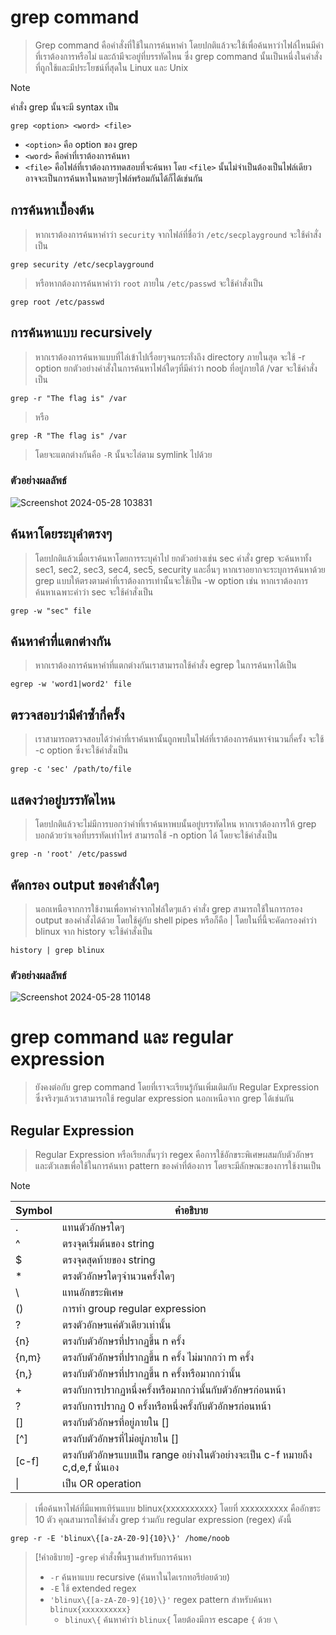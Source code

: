 # grep command

> Grep command คือคำสั่งที่ใช้ในการค้นหาคำ โดยปกติแล้วจะใช้เพื่อค้นหาว่าไฟล์ไหนมีคำที่เราต้องการหรือไม่ และถ้ามีจะอยู่ที่บรรทัดไหน ซึ่ง grep command นั้นเป็นหนึ่งในคำสั่งที่ถูกใช้และมีประโยชน์ที่สุดใน Linux และ Unix

> [!NOTE]
> คำสั่ง grep นั้นจะมี syntax เป็น
> ```
> grep <option> <word> <file>
> ```
> - `<option>` คือ option ของ grep
> - `<word>` คือคำที่เราต้องการค้นหา
> - `<file>` คือไฟล์ที่เราต้องการทดสอบที่จะค้นหา โดย `<file>` นั้นไม่จำเป็นต้องเป็นไฟล์เดียว อาจจะเป็นการค้นหาในหลายๆไฟล์พร้อมกันได้ก็ได้เช่นกัน

## การค้นหาเบื้องต้น

> หากเราต้องการค้นหาคำว่า `security` จากไฟล์ที่ชื่อว่า `/etc/secplayground` จะใช้คำสั่งเป็น

```
grep security /etc/secplayground
```

> หรือหากต้องการค้นหาคำว่า `root` ภายใน `/etc/passwd` จะใช้คำสั่งเป็น

```
grep root /etc/passwd
```

## การค้นหาแบบ recursively

> หากเราต้องการค้นหาแบบที่ไล่เข้าไปเรื่อยๆจนกระทั่งถึง directory ภายในสุด จะใช้ -r option ยกตัวอย่างคำสั่งในการค้นหาไฟล์ใดๆที่มีคำว่า noob ที่อยู่ภายใต้ /var จะใช้คำสั่งเป็น

```
grep -r "The flag is" /var
```

> หรือ

```
grep -R "The flag is" /var
```

> โดยจะแตกต่างกันคือ `-R` นั้นจะไล่ตาม symlink ไปด้วย

### ตัวอย่างผลลัพธ์

![Screenshot 2024-05-28 103831](https://github.com/Atiwitch15101/Linux-Knowledge/assets/159407312/3b4718f2-b0b8-482c-a2ea-2e67427ac733)

## ค้นหาโดยระบุคำตรงๆ

> โดยปกติแล้วเมื่อเราค้นหาโดยการระบุคำไป ยกตัวอย่างเช่น sec คำสั่ง grep จะค้นหาทั้ง sec1, sec2, sec3, sec4, sec5, security และอื่นๆ หากเราอยากจะระบุการค้นหาด้วย grep แบบให้ตรงตามคำที่เราต้องการเท่านั้นจะใช้เป็น -w option เช่น หากเราต้องการค้นหาเฉพาะคำว่า sec จะใช้คำสั่งเป็น

```
grep -w "sec" file
```

## ค้นหาคำที่แตกต่างกัน

> หากเราต้องการค้นหาคำที่แตกต่างกันเราสามารถใช้คำสั่ง egrep ในการค้นหาได้เป็น

```
egrep -w 'word1|word2' file
```

## ตรวจสอบว่ามีคำซ้ำกี่ครั้ง

> เราสามารถตรวจสอบได้ว่าคำที่เราค้นหานั้นถูกพบในไฟล์ที่เราต้องการค้นหาจำนวนกี่ครั้ง จะใช้ -c option ซึ่งจะใช้คำสั่งเป็น

```
grep -c 'sec' /path/to/file
```

## แสดงว่าอยู่บรรทัดไหน

> โดยปกติแล้วจะไม่มีการบอกว่าคำที่เราค้นหาพบนั้นอยู่บรรทัดไหน หากเราต้องการให้ grep บอกด้วยว่าเจอที่บรรทัดเท่าไหร่ สามารถใช้ -n option ได้ โดยจะใช้คำสั่งเป็น

```
grep -n 'root' /etc/passwd
```

## คัดกรอง output ของคำสั่งใดๆ

> นอกเหนือจากการใช้งานเพื่อหาคำจากไฟล์ใดๆแล้ว คำสั่ง grep สามารถใช้ในการกรอง output ของคำสั่งได้ด้วย โดยใช้คู่กับ shell pipes หรือก็คือ | โดยในที่นี้จะคัดกรองคำว่า blinux จาก history จะใช้คำสั่งเป็น

```
history | grep blinux
```

### ตัวอย่างผลลัพธ์

![Screenshot 2024-05-28 110148](https://github.com/Atiwitch15101/Linux-Knowledge/assets/159407312/407c439d-dce8-4280-bfdb-bcd9f0dfa384)


# grep command และ regular expression

> ยังคงต่อกับ grep command โดยที่เราจะเรียนรู้กันเพิ่มเติมกับ Regular Expression ซึ่งจริงๆแล้วเราสามารถใช้ regular expression นอกเหนือจาก grep ได้เช่นกัน

## Regular Expression

> Regular Expression หรือเรียกสั้นๆว่า regex คือการใช้อักขระพิเศษผสมกับตัวอักษรและตัวเลขเพื่อใช้ในการค้นหา pattern ของคำที่ต้องการ โดยจะมีลักษณะของการใช้งานเป็น

> [!NOTE]
> |    Symbol   |            คำอธิบาย                                                             |
> |     ---     |              ---                                                                |
> |      .      |         แทนตัวอักษรใดๆ                                                           |
> |      ^      |         ตรงจุดเริ่มต้นของ string                                                    |
> |      $      |         ตรงจุดสุดท้ายของ string                                                   |
> |      *      |         ตรงตัวอักษรใดๆจำนวนครั้งใดๆ                                                 |
> |      \      |         แทนอักขระพิเศษ                                                            |
> |      ()     |         การทำ group regular expression                                          |
> |      ?      |         ตรงตัวอักษรแค่ตัวเดียวเท่านั้น                                                  |
> |     {n}     |         ตรงกับตัวอักษรที่ปรากฏขึ้น n ครั้ง                                               |
> |     {n,m}   |         ตรงกับตัวอักษรที่ปรากฏขึ้น n ครั้ง ไม่มากกว่า m ครั้ง                                |
> |     {n,}    |         ตรงกับตัวอักษรที่ปรากฏขึ้น n ครั้งหรือมากกว่านั้น                                    |
> |      +      |         ตรงกับการปรากฏหนึ่งครั้งหรือมากกว่านั้นกับตัวอักษรก่อนหน้า                            |
> |      ?      |         ตรงกับการปรากฏ 0 ครั้งหรือหนึ่งครั้งกับตัวอักษรก่อนหน้า                              |
> |      []     |         ตรงกับตัวอักษรที่อยู่ภายใน []                                                  |
> |     [^]     |         ตรงกับตัวอักษรที่ไม่อยู่ภายใน []                                                |
> |    [c-f]    |         ตรงกับตัวอักษรแบบเป็น range อย่างในตัวอย่างจะเป็น c-f หมายถึง c,d,e,f นั่นเอง       |
> |     \|      |         เป็น OR operation                                                         |

>เพื่อค้นหาไฟล์ที่มีแพทเทิร์นแบบ blinux{xxxxxxxxxx} โดยที่ xxxxxxxxxx คืออักขระ 10 ตัว คุณสามารถใช้คำสั่ง grep ร่วมกับ regular expression (regex) ดังนี้

```
grep -r -E 'blinux\{[a-zA-Z0-9]{10}\}' /home/noob
```

> [!คำอธิบาย]
> -`grep` คำสั่งพื้นฐานสำหรับการค้นหา
> - `-r` ค้นหาแบบ recursive (ค้นหาในไดเรกทอรีย่อยด้วย)
> - `-E` ใช้ extended regex
> - `'blinux\{[a-zA-Z0-9]{10}\}'` regex pattern สำหรับค้นหา `blinux{xxxxxxxxxx}`
>   - `blinux\{` ค้นหาคำว่า `blinux{` โดยต้องมีการ escape `{` ด้วย `\`

